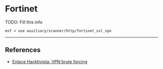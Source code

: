 # Fortinet

TODO: Fill this info

```
msf > use auxiliary/scanner/http/fortinet_ssl_vpn
```

---
## References

- [Enlace Hacktivista: VPN brute forcing](https://enlacehacktivista.org/index.php?title=VPN_brute_forcing)